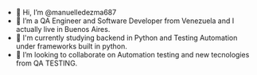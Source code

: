 - 👋 Hi, I’m @manuelledezma687
- 👀 I’m a QA Engineer and Software Developer from Venezuela and I actually live in Buenos Aires.
- 🌱 I'm currently studying backend in Python and Testing Automation under frameworks built in python.
- 💞️ I’m looking to collaborate on Automation testing and new tecnologies from QA TESTING.


<!---
manuelledezma687/manuelledezma687 is a ✨ special ✨ repository because its `README.md` (this file) appears on your GitHub profile.
You can click the Preview link to take a look at your changes.
--->
